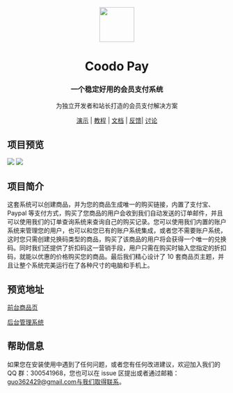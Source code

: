 <div align="center">
<img src="https://i.loli.net/2020/03/27/xdEUXeo6QDMWa2O.png" width="80px" height="80px"/>
</div>
  <h1 align="center">
    Coodo Pay
  </h1>
  <h3 align="center">
    一个稳定好用的会员支付系统
  </h3>
<p align="center">
    为独立开发者和站长打造的会员支付解决方案
</p>
<div align="center">

[演示](https://pay.960960.xyz/#/product/1) | [教程](https://www.jianshu.com/p/d0b92fefcc96) | [文档](https://www.yuque.com/docs/share/1f840e93-4ad1-437b-8639-bc480c4ae5aa?#%20《Coodo%20Pay%20开发指南》) | [反馈](https://github.com/troyeguo/coodo-pay/issues)| [讨论](https://github.com/troyeguo/coodo-pay/discussions)

</div>

## 项目预览

<img src="https://i.loli.net/2020/07/10/szqvUMpV9IALkXQ.png">
<img src="https://i.loli.net/2020/07/10/zHZmOoi4rBMaU1D.png">

## 项目简介

这套系统可以创建商品，并为您的商品生成唯一的购买链接，内置了支付宝、Paypal 等支付方式，购买了您商品的用户会收到我们自动发送的订单邮件，并且可以使用我们的订单查询系统来查询自己的购买记录。您可以使用我们内置的账户系统来管理您的用户，也可以和您已有的账户系统集成，或者您不需要账户系统，这时您只需创建兑换码类型的商品，购买了该商品的用户将会获得一个唯一的兑换码。同时我们还提供了折扣码这一营销手段，用户只需在购买时输入您指定的折扣码，就能以优惠的价格购买您的商品。最后我们精心设计了 10 套商品页主题，并且让整个系统完美运行在了各种尺寸的电脑和手机上。

## 预览地址

[前台商品页](https://pay.960960.xyz/#/product/1)

[后台管理系统](https://pay.960960.xyz)

## 帮助信息

如果您在安装使用中遇到了任何问题，或者您有任何改进建议，欢迎加入我们的 QQ 群：300541968，您也可以在 issue 区提出或者通过邮箱：guo362429@gmail.com与我们取得联系。

